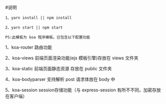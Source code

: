 #说明

```
1、yarn install || npm install

2、yarn start || npm start
```
``
PS:此模板为 koa 程序模板。已包含以下配置功能
``

1、koa-router 路由功能

2、koa-views 前端页面渲染功能(ejs 模板引擎)存放在 views 文件夹

3、koa-static 前端页面静态资源 存放在 public 文件夹

4、koa-bodyparser 支持解析 post 请求体放在 body 中

5、koa-session session存储功能（与 express-session 有所不不同，加密存放在客户端）
